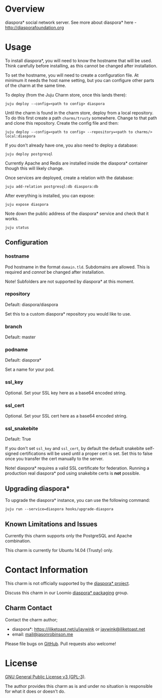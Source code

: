 # Overview

diaspora\* social network server. See more about diaspora* here - http://diasporafoundation.org

# Usage

To install diaspora*, you will need to know the hostname that will be used. Think carefully before installing, as this cannot be changed after installation.

To set the hostname, you will need to create a configuration file. At minimum it needs the host name setting, but you can configure other parts of the charm at the same time.

To deploy (from the Juju Charm store, once this lands there):

    juju deploy --config=<path to config> diaspora 
  
Until the charm is found in the charm store, deploy from a local repository. To do this first create a path `charms/trusty` somewhere. Change to that path and clone this repository. Create the config file and then:

    juju deploy --config=<path to config> --repository=<path to charms/> local:diaspora

If you don't already have one, you also need to deploy a database:

    juju deploy postgresql

Currently Apache and Redis are installed inside the diaspora* container though this will likely change.

Once services are deployed, create a relation with the database:

    juju add-relation postgresql:db diaspora:db

After everything is installed, you can expose:

    juju expose diaspora

Note down the public address of the diaspora* service and check that it works.

    juju status

## Configuration

### hostname

Pod hostname in the format `domain.tld`. Subdomains are allowed. This is required and *cannot* be changed after installation.

Note! Subfolders are not supported by diaspora* at this moment.

### repository

Default: diaspora/diaspora

Set this to a custom diaspora* repository you would like to use.

### branch

Default: master

### podname

Default: diaspora*

Set a name for your pod.

### ssl_key

Optional. Set your SSL key here as a base64 encoded string.

### ssl_cert

Optional. Set your SSL cert here as a base64 encoded string.

### ssl_snakebite

Default: True

If you don't set `ssl_key` and `ssl_cert`, by default the default snakebite self-signed certifications will be used until a proper cert is set. Set this to false once you transfer the cert manually to the server.

Note! diaspora\* requires a valid SSL certificate for federation. Running a production real diaspora* pod using snakebite certs is **not** possible.

## Upgrading diaspora*

To upgrade the diaspora* instance, you can use the following command:

    juju run --service=diaspora hooks/upgrade-diaspora

## Known Limitations and Issues

Currently this charm supports only the PostgreSQL and Apache combination.

This charm is currently for Ubuntu 14.04 (Trusty) only.

# Contact Information

This charm is not officially supported by the [diaspora* project](http://diasporafoundation.org).

Discuss this charm in our Loomio [diaspora* packaging](https://www.loomio.org/d/e7bKczxZ/install-diaspora-easily-with-a-juju-charm-or-ppa) group.

## Charm Contact

Contact the charm author;

* diaspora*: https://iliketoast.net/u/jaywink or jaywink@iliketoast.net
* email: mail@jasonrobinson.me

Please file bugs on [GitHub](https://github.com/jaywink/diaspora-juju). Pull requests also welcome!

# License

[GNU General Public License v3 (GPL-3)](https://tldrlegal.com/license/gnu-general-public-license-v3-%28gpl-3%29).

The author provides this charm as is and under no situation is responsible for what it does or doesn't do.